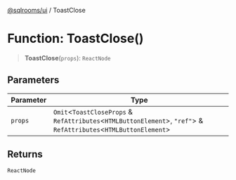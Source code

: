 [@sqlrooms/ui](../index.md) / ToastClose

# Function: ToastClose()

> **ToastClose**(`props`): `ReactNode`

## Parameters

| Parameter | Type |
| ------ | ------ |
| `props` | `Omit`\<`ToastCloseProps` & `RefAttributes`\<`HTMLButtonElement`\>, `"ref"`\> & `RefAttributes`\<`HTMLButtonElement`\> |

## Returns

`ReactNode`
